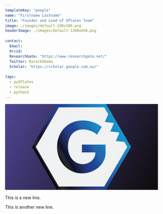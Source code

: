 ```yaml
---
templateKey: "people"
name: "Firstname Lastname"
title: "Founder and Lead of GPlates Team"
image: ./images/default-180x180.png
headerImage: ./images/default-1200x650.png

contact:
  Email:
  Orcid:
  ResearchGate: "https://www.researchgate.net/"
  Twitter: BarackObama
  Scholar: "https://scholar.google.com.au/"

tags:
  - pyGPlates
  - release
  - python3
---
```


![Firstname Lastname](./images/default-1200x650.png)

This is a new line.

This is another new line.
